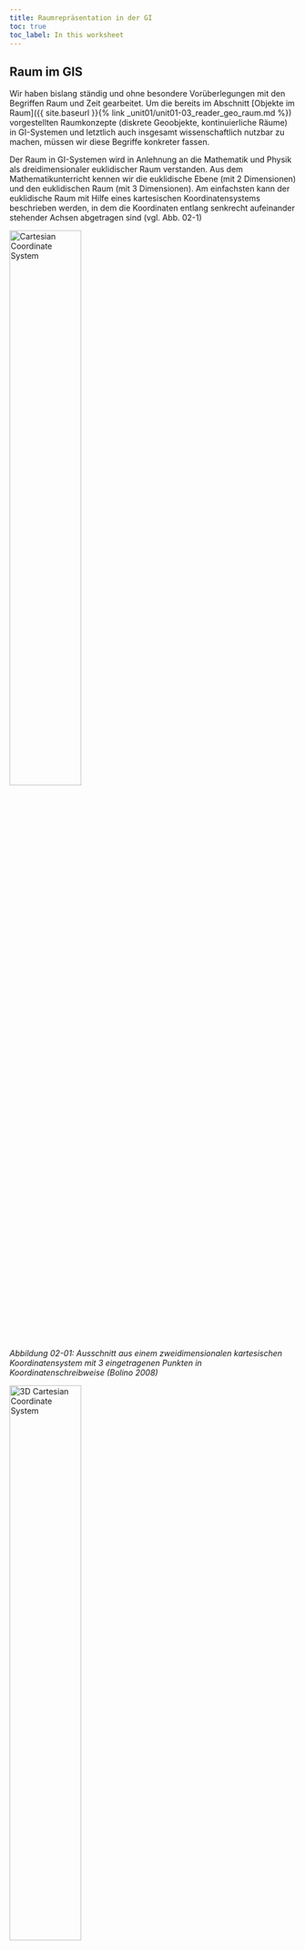 ```yaml
---
title: Raumrepräsentation in der GI
toc: true
toc_label: In this worksheet
---
```

## Raum im GIS

Wir haben bislang ständig und ohne besondere Vorüberlegungen mit den Begriffen Raum und Zeit gearbeitet. Um die bereits im Abschnitt [Objekte im Raum]({{ site.baseurl }}{% link _unit01/unit01-03_reader_geo_raum.md %}) vorgestellten Raumkonzepte (diskrete Geoobjekte, kontinuierliche Räume) in GI-Systemen und letztlich auch insgesamt wissenschaftlich nutzbar zu machen, müssen wir diese Begriffe konkreter fassen.

Der Raum in GI-Systemen wird in Anlehnung an die Mathematik und Physik als dreidimensionaler euklidischer Raum verstanden. Aus dem Mathematikunterricht kennen wir die euklidische Ebene (mit 2 Dimensionen) und den euklidischen Raum (mit 3 Dimensionen). Am einfachsten kann der euklidische Raum mit Hilfe eines kartesischen Koordinatensystems beschrieben werden, in dem die Koordinaten entlang senkrecht aufeinander stehender Achsen abgetragen sind (vgl. Abb. 02-1)

<html><a
href="http://upload.wikimedia.org/wikipedia/commons/thumb/0/0e/Cartesian-coordinate-system.svg/354px-Cartesian-coordinate-system.svg.png" title="Cartesian Coordinate System"> <img src="http://upload.wikimedia.org/wikipedia/commons/thumb/0/0e/Cartesian-coordinate-system.svg/354px-Cartesian-coordinate-system.svg.png" width="50%"  alt="Cartesian Coordinate System"></a> </html>

*Abbildung 02-01: Ausschnitt aus einem zweidimensionalen kartesischen Koordinatensystem mit 3 eingetragenen Punkten in Koordinatenschreibweise (Bolino 2008)*

<html><a
href="http://upload.wikimedia.org/wikipedia/commons/thumb/2/2c/3D_coordinate_system.svg/487px-3D_coordinate_system.svg.png" title="3D Cartesian Coordinate System"> <img src="http://upload.wikimedia.org/wikipedia/commons/thumb/2/2c/3D_coordinate_system.svg/487px-3D_coordinate_system.svg.png" width="50%"  alt="3D Cartesian Coordinate System"></a> </html>

*Abbildung 02-2: Allgemeine Abbildung eines dreidimensionales kartesischen Koordinatensystem mit euklidischen Ebenen durch den Ursprungspunkt (Sakurambo 2007)*

## Die Raumrichtungen 

Bislang haben wir von Geoobjekten als definierten Objekten mit eindeutiger Position (Koordinaten) gesprochen. Mit Hilfe der Koordinate (x- und y-Wert) kann im zweidimensionalen Raum die Position eines Punktes eindeutig festgelegt werden. In der Regel spielt auch die Höhe des Punktes, im Sinne von z. B. der Höhe über dem Meeresspiegel oder der Höhe über der Erdoberfläche, eine Rolle. Hierfür muss folglich auch die dritte Raumdimension (z-Wert) berücksichtigt werden (vgl. Abb. 02-2).

Wenn ein Geoobjekt durch einen Punkt repräsentiert wird, dann ist für eine eindeutige Verortung ein Punkt (x, y, z) im dreidimensionalen Raum ausreichend. Oft haben die in Karten oder GI-Systemen repräsentierten Geoobjekte aber auch selbst eine mehrdimensionale Ausbildung. Dabei versteht man unter der Dimension eines Geoobjektes die voneinander unabhängigen Raumrichtungen, die zur Repräsentation des Geoobjekts verwendet werden (vgl. Abb. 02-3). Diese korrespondieren mit den geometrischen Eigenschaften von Punkten, Strecken, Flächen und Körpern in einem kartesischen Koordinatensystem:
* 0D Geoobjekte: Punkte (Orte); keine Länge und Fläche (z.B. Messstation, Bohrpunkt)
* 1D Geoobjekte: Strecken; definiert durch eine Länge aber keine Fläche (Gewässerlängsprofil, vertikales Bodenprofil)
* 2D Geoobjekte: Flächen; definieren einen geschlossenen Linienzug (Sportplatz,  Stadtgebiet, Einzugsgebiet)
* 3D Geoobjekte: Körper; werden z. B. als Volumen-Körper (Solide) oder Grenzflächen-Körper (Polyeder) definiert (Grundwasserkörper, Atmosphäre).

<html>
<a href="https://www.flickr.com/photos/environmentalinformatics-marburg/13970512442" title="Abbildung 02-03: Dimensionalitäten by Environmental Informatics Marburg, on Flickr"><img src="https://farm8.staticflickr.com/7087/13970512442_289d700fb6.jpg" width="125%" alt="Dimensionalitäten"></a>
</html>


*Abbildung 02-03: Dimensionalität von Geoobjekten (verändert nach Bartelme 2005)*

Neben den räumlichen Merkmalen sind Geoobjekte durch weitere Eigenschaften charakterisiert (z. B. kann einem Fluss ein Name zugeordnet sein, einer Stadt die Einwohnerzahl etc.). Diese, nicht die räumliche Geometrie betreffenden Merkmale eines Geoobjektes, werden als Attribute bezeichnet und bilden die thematische Dimension. Die zeitliche Veränderung von Geoobjekten oder Systemen wird in der Regel 4. Dimension genannt.

## Die Lage im Raum

Für die vollständige und korrekte Repräsentation von Geoobjekten benötigen wir neben dem Ort (Geometrie) und der thematischen Dimension auch noch die relative Lage der Objekte zueinander. Die relative Lage von Geoobjekten zueinander wird als Topologie bezeichnet. Sie zu bestimmen erscheint zunächst einfach. Wir können die geometrische Situation nutzen, um Sie zu berechnen. Schwieriger ist es, wenn diese Punkte exakt die gleichen Raumkoordinaten aufweisen und sich nur in der Höhenangabe (Dimensionalität) unterscheiden, wie etwa in einem Gebäudeplan die Ausgänge eines Aufzugs oder wenn es nicht auf die exakte Lage zueinander ankommt, sondern auf Information was ist benachbart. Ein bekanntes Praxisbeispiel für eine topologische Betrachtungsweise ist ein Liniennetzplan der in Abbildung 02-4 die Buslinien und Haltestellen für Marburg dargestellt.

![Full screen version of the map]({{ site.baseurl }}/assets/images/unit02/mr_biko_net.png){:target="_blank"}

*Abbildung 02-04: Tagesliniennetzplan der Stadtwerke Marburg. Nur die wenigsten Menschen würden einen Netzfahrplan nutzen, um etwa eine Stadtbesichtigung zu Fuß zu planen, oder aber die geometrisch exakte Lage der Haltestellen zueinander zu ermitteln (Stadtwerke Marburg 2020)*


## Geometrie, Dimensionen und Topologie

In vielen, ja den meisten Situationen ist die korrekte Verknüpfung von Geometrie, Topologie und Dimension unerlässlich. Verbindet man unterschiedliche Geoobjekte zu komplexen Einheiten, kann es zu Überschneidungen, Lücken oder anderen räumlichen Zuständen der Repräsentation der Wirklichkeit kommen. Bei Karten kennen wir dieses Problem nicht, da die bildhafte Wiedergabe der repräsentierten Welt zwangsweise zweidimensional ist und kartographische Symbolik zur Darstellung dieses Mangels verfügbar ist (z.B. Schraffen für die dritte Dimension der Höhe). Im GIS bilden wir die Welt hingegen multidimensional ab . So können sich zum Beispiel zwei Streckenabschnitte, die durch jeweils zwei Koordinaten bestimmt sind, kreuzen. Sind dies eine Bundesstraße und eine Autobahn, findet diese Kreuzung in der Echtwelt mit Hilfe einer Brücke statt. Im GI-System muss diese Brücke im Sinne einer fehlenden Verbindung zwischen Autobahn und Bundesstraße durch die exakte Geometrie, Topologie und Dimension abgebildet werden. Geschieht dies nicht, verlangt das Navigationsgerät vielleicht die direkte Auffahrt auf die Autobahn, weil es die Brücke für eine Kreuzung hält oder leitet gegen die Fahrtrichtung auf die Autobahn.

Eine geeignete räumliche und zeitliche Beschreibung von Geoobjekten und ihrer Eigenschaften macht es also erforderlich, neben der Geometrie auch die Topologie und Dimension des Objektes bzw. des räumlichen Kontinuums zu kennen und adäquat abzubilden.

## Bearbeiten Sie...
Besuchen Sie die folgenden Webseiten. Analysieren Sie vor dem Hintergrund Ihres neu erworbenen Wissens folgendes:

*    [Öffentliche WCs in Australien](https://toiletmap.gov.au/Plan)
*    [Aktuelle Pegel Lahn](http://www.wetterbote.de/wetter/pegel/lahn.htm)
*    [Bad Arolsen](http://www.hlug.de/medien/luft/recherche/recherche.php?station=1115)
*    [Cineplex](http://www.cineplex.de/kino/home/city32/)


  * Was wird repräsentiert? Geoobjekte oder Raumkontinua?
  * Welche Dimension und Geometrie liegt der Repräsentation ihrer Meinung nach zugrunde?
  * Versuchen Sie einige weitere alltägliche Beispiele für die Bedeutung von Lage und Dimensionalität zu finden.
  

